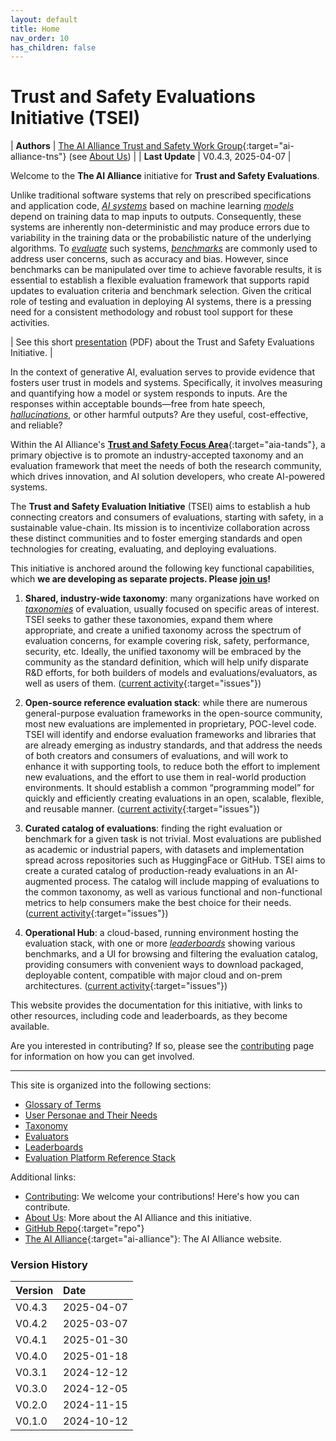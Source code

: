```yaml
---
layout: default
title: Home
nav_order: 10
has_children: false
---
```


# Trust and Safety Evaluations Initiative (TSEI)

| **Authors** | [The AI Alliance Trust and Safety Work Group](https://thealliance.ai/focus-areas/trust-and-safety){:target="ai-alliance-tns"} (see [About Us]({{site.baseurl}}/about)) |
| **Last Update**  | V0.4.3, 2025-04-07 |

Welcome to the **The AI Alliance** initiative for **Trust and Safety Evaluations**.

Unlike traditional software systems that rely on prescribed specifications and application code, [_AI systems_]({{site.baseurl}}/glossary/#ai-system) based on machine learning [_models_]({{site.baseurl}}/glossary/#model) depend on training data to map inputs to outputs. Consequently, these systems are inherently non-deterministic and may produce errors due to variability in the training data or the probabilistic nature of the underlying algorithms. To [_evaluate_]({{site.baseurl}}/glossary/#evaluation) such systems, [_benchmarks_]({{site.baseurl}}/glossary/#benchmark) are commonly used to address user concerns, such as accuracy and bias. However, since benchmarks can be manipulated over time to achieve favorable results, it is essential to establish a flexible evaluation framework that supports rapid updates to evaluation criteria and benchmark selection. Given the critical role of testing and evaluation in deploying AI systems, there is a pressing need for a consistent methodology and robust tool support for these activities.

| See this short [presentation]({{site.baseurl}}/files/TSEI-Overview.pdf) (PDF) about the Trust and Safety Evaluations Initiative. |

In the context of generative AI, evaluation serves to provide evidence that fosters user trust in models and systems. Specifically, it involves measuring and quantifying how a model or system responds to inputs. Are the responses within acceptable bounds—free from hate speech, [_hallucinations_]({{site.baseurl}}/glossary/#hallucination), or other harmful outputs? Are they useful, cost-effective, and reliable?

Within the AI Alliance's [**Trust and Safety Focus Area**](https://thealliance.ai/focus-areas/trust-and-safety){:target="aia-tands"}, a primary objective is to promote an industry-accepted taxonomy and an evaluation framework that meet the needs of both the research community, which drives innovation, and AI solution developers, who create AI-powered systems.

The **Trust and Safety Evaluation Initiative** (TSEI) aims to establish a hub connecting creators and consumers of evaluations, starting with safety, in a sustainable value-chain. Its mission is to incentivize collaboration across these distinct communities and to foster emerging standards and open technologies for creating, evaluating, and deploying evaluations.

This initiative is anchored around the following key functional capabilities, which **we are developing as separate projects. Please [join us]({{site.baseurl}}/contributing)!**

1. **Shared, industry-wide taxonomy**: many organizations have worked on [_taxonomies_]({{site.baseurl}}/glossary/#taxonomy) of evaluation, usually focused on specific areas of interest. TSEI seeks to gather these taxonomies, expand them where appropriate, and create a unified taxonomy across the spectrum of evaluation concerns, for example covering risk, safety, performance, security, etc. Ideally, the unified taxonomy will be embraced by the community as the standard definition, which will help unify disparate R&D efforts, for both builders of models and evaluations/evaluators, as well as users of them. ([current activity](https://github.com/orgs/The-AI-Alliance/projects/23/views/1?filterQuery=label%3Ataxonomy){:target="issues"})

2. **Open-source reference evaluation stack**: while there are numerous general-purpose evaluation frameworks in the open-source community, most new evaluations are implemented in proprietary, POC-level code. TSEI will identify and endorse evaluation frameworks and libraries that are already emerging as industry standards, and that address the needs of both creators and consumers of evaluations, and will work to enhance it with supporting tools, to reduce both the effort to implement new evaluations, and the effort to use them in real-world production environments. It should establish a common “programming model” for quickly and efficiently creating evaluations in an open, scalable, flexible, and reusable manner. ([current activity](https://github.com/orgs/The-AI-Alliance/projects/23/views/1?filterQuery=label%3A%22reference+stack%22){:target="issues"})

3. **Curated catalog of evaluations**: finding the right evaluation or benchmark for a given task is not trivial. Most evaluations are published as academic or industrial papers, with datasets and implementation spread across repositories such as HuggingFace or GitHub. TSEI aims to create a curated catalog of production-ready evaluations in an AI-augmented process. The catalog will include mapping of evaluations to the common taxonomy, as well as various functional and non-functional metrics to help consumers make the best choice for their needs. ([current activity](https://github.com/orgs/The-AI-Alliance/projects/23/views/1?filterQuery=label%3Aevaluators){:target="issues"})

4. **Operational Hub**: a cloud-based, running environment hosting the evaluation stack, with one or more [_leaderboards_]({{site.baseurl}}/glossary/#leaderboard) showing various benchmarks, and a UI for browsing and filtering the evaluation catalog, providing consumers with convenient ways to download packaged, deployable content, compatible with major cloud and on-prem architectures. ([current activity](https://github.com/orgs/The-AI-Alliance/projects/23/views/1?filterQuery=label%3Aleaderboards){:target="issues"})

This website provides the documentation for this initiative, with links to other resources, including code and leaderboards, as they become available.

Are you interested in contributing? If so, please see the [contributing]({{site.baseurl}}/contributing) page for information on how you can get involved.

---

This site is organized into the following sections:

* [Glossary of Terms]({{site.baseurl}}/glossary)
* [User Personae and Their Needs]({{site.baseurl}}/user-personae/user-personae)
* [Taxonomy]({{site.baseurl}}/taxonomy/taxonomy)
* [Evaluators]({{site.baseurl}}/evaluators/evaluators)
* [Leaderboards]({{site.baseurl}}/leaderboards/leaderboards)
* [Evaluation Platform Reference Stack]({{site.baseurl}}/ref-stack/ref-stack)

Additional links:

* [Contributing]({{site.baseurl}}/contributing): We welcome your contributions! Here's how you can contribute.
* [About Us]({{site.baseurl}}/about): More about the AI Alliance and this initiative.
* [GitHub Repo](https://github.com/The-AI-Alliance/trust-safety-evals){:target="repo"}
* [The AI Alliance](https://thealliance.ai){:target="ai-alliance"}: The AI Alliance website.

### Version History

| Version  | Date       |
| :------- | :--------- |
| V0.4.3   | 2025-04-07 |
| V0.4.2   | 2025-03-07 |
| V0.4.1   | 2025-01-30 |
| V0.4.0   | 2025-01-18 |
| V0.3.1   | 2024-12-12 |
| V0.3.0   | 2024-12-05 |
| V0.2.0   | 2024-11-15 |
| V0.1.0   | 2024-10-12 |
